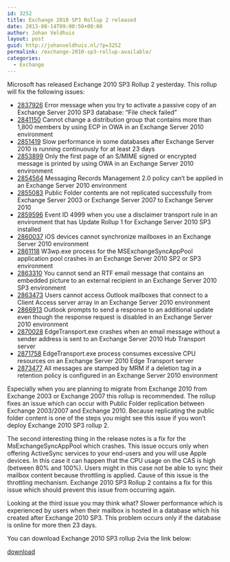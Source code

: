 ```yaml
---
id: 3252
title: Exchange 2010 SP3 Rollup 2 released
date: 2013-08-14T09:00:50+00:00
author: Johan Veldhuis
layout: post
guid: http://johanveldhuis.nl/?p=3252
permalink: /exchange-2010-sp3-rollup-available/
categories:
  - Exchange
---
```

Microsoft has released Exchange 2010 SP3 Rollup 2 yesterday. This rollup will fix the following issues:

  * <div>
      <a href="http://support.microsoft.com/kb/2837926">2837926</a> Error message when you try to activate a passive copy of an Exchange Server 2010 SP3 database: &#8220;File check failed&#8221;
    </div>

  * <div>
      <a href="http://support.microsoft.com/kb/2841150">2841150</a> Cannot change a distribution group that contains more than 1,800 members by using ECP in OWA in an Exchange Server 2010 environment
    </div>

  * <div>
      <a href="http://support.microsoft.com/kb/2851419">2851419</a> Slow performance in some databases after Exchange Server 2010 is running continuously for at least 23 days
    </div>

  * <div>
      <a href="http://support.microsoft.com/kb/2853899">2853899</a> Only the first page of an S/MIME signed or encrypted message is printed by using OWA in an Exchange Server 2010 environment
    </div>

  * <div>
      <a href="http://support.microsoft.com/kb/2854564">2854564</a> Messaging Records Management 2.0 policy can&#8217;t be applied in an Exchange Server 2010 environment
    </div>

  * <div>
      <a href="http://support.microsoft.com/kb/2855083">2855083</a> Public Folder contents are not replicated successfully from Exchange Server 2003 or Exchange Server 2007 to Exchange Server 2010
    </div>

  * <div>
      <a href="http://support.microsoft.com/kb/2859596">2859596</a> Event ID 4999 when you use a disclaimer transport rule in an environment that has Update Rollup 1 for Exchange Server 2010 SP3 installed
    </div>

  * <div>
      <a href="http://support.microsoft.com/kb/2860037">2860037</a> iOS devices cannot synchronize mailboxes in an Exchange Server 2010 environment
    </div>

  * <div>
      <a href="http://support.microsoft.com/kb/2861118">2861118</a> W3wp.exe process for the MSExchangeSyncAppPool application pool crashes in an Exchange Server 2010 SP2 or SP3 environment
    </div>

  * <div>
      <a href="http://support.microsoft.com/kb/2863310">2863310</a> You cannot send an RTF email message that contains an embedded picture to an external recipient in an Exchange Server 2010 SP3 environment
    </div>

  * <div>
      <a href="http://support.microsoft.com/kb/2863473">2863473</a> Users cannot access Outlook mailboxes that connect to a Client Access server array in an Exchange Server 2010 environment
    </div>

  * <div>
      <a href="http://support.microsoft.com/kb/2866913">2866913</a> Outlook prompts to send a response to an additional update even though the response request is disabled in an Exchange Server 2010 environment
    </div>

  * <div>
      <a href="http://support.microsoft.com/kb/2870028">2870028</a> EdgeTransport.exe crashes when an email message without a sender address is sent to an Exchange Server 2010 Hub Transport server
    </div>

  * <div>
      <a href="http://support.microsoft.com/kb/2871758">2871758</a> EdgeTransport.exe process consumes excessive CPU resources on an Exchange Server 2010 Edge Transport server
    </div>

  * <div>
      <a href="http://support.microsoft.com/kb/2873477">2873477</a> All messages are stamped by MRM if a deletion tag in a retention policy is configured in an Exchange Server 2010 environment
    </div>

Especially when you are planning to migrate from Exchange 2010 from Exchange 2003 or Exchange 2007 this rollup is recommended. The rollup fixes an issue which can occur with Public Folder replication between Exchange 2003/2007 and Exchange 2010. Because replicating the public folder content is one of the steps you might see this issue if you won&#8217;t deploy Exchange 2010 SP3 rollup 2.

The second interesting thing in the release notes is a fix for the MsExchangeSyncAppPool which crashes. This issue occurs only when offering ActiveSync services to your end-users and you will use Apple devices. In this case it can happen that the CPU usage on the CAS is high (between 80% and 100%). Users might in this case not be able to sync their mailbox content because throttling is applied. Cause of this issue is the throttling mechanism. Exchange 2010 SP3 Rollup 2 contains a fix for this issue which should prevent this issue from occurring again.

Looking at the third issue you may think what? Slower performance which is experienced by users when their mailbox is hosted in a database which his created after Exchange 2010 SP3. This problem occurs only if the database is online for more then 23 days.

You can download Exchange 2010 SP3 rollup 2via the link below:

[download](http://www.microsoft.com/en-us/download/details.aspx?id=39835 "Exchange 2010 SP3 Rollup 2 download")